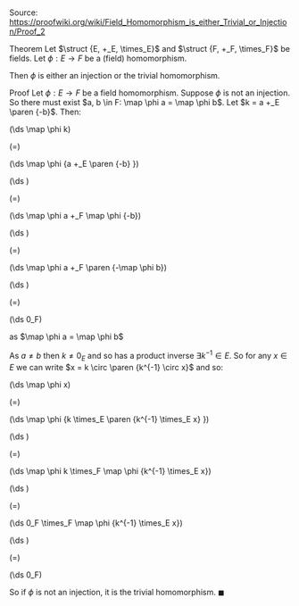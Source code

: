 # 

Source: https://proofwiki.org/wiki/Field_Homomorphism_is_either_Trivial_or_Injection/Proof_2

Theorem
Let $\struct {E, +_E, \times_E}$ and $\struct {F, +_F, \times_F}$ be fields.
Let $\phi: E \to F$ be a (field) homomorphism.

Then $\phi$ is either an injection or the trivial homomorphism.


Proof
Let $\phi: E \to F$ be a field homomorphism.
Suppose $\phi$ is not an injection.
So there must exist $a, b \in F: \map \phi a = \map \phi b$.
Let $k = a +_E \paren {-b}$.
Then:














\(\ds \map \phi k\)

\(=\)







\(\ds \map \phi {a +_E \paren {-b} }\)




















\(\ds \)

\(=\)







\(\ds \map \phi a +_F \map \phi {-b}\)




















\(\ds \)

\(=\)







\(\ds \map \phi a +_F \paren {-\map \phi b}\)




















\(\ds \)

\(=\)







\(\ds 0_F\)





as $\map \phi a = \map \phi b$




As $a \ne b$ then $k \ne 0_E$ and so has a product inverse $\exists k^{-1} \in E$.
So for any $x \in E$ we can write $x = k \circ \paren {k^{-1} \circ x}$ and so:














\(\ds \map \phi x\)

\(=\)







\(\ds \map \phi {k \times_E \paren {k^{-1} \times_E x} }\)




















\(\ds \)

\(=\)







\(\ds \map \phi k \times_F \map \phi {k^{-1} \times_E x}\)




















\(\ds \)

\(=\)







\(\ds 0_F \times_F \map \phi {k^{-1} \times_E x}\)




















\(\ds \)

\(=\)







\(\ds 0_F\)









So if $\phi$ is not an injection, it is the trivial homomorphism.
$\blacksquare$





